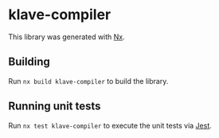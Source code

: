 # klave-compiler

This library was generated with [Nx](https://nx.dev).

## Building

Run `nx build klave-compiler` to build the library.

## Running unit tests

Run `nx test klave-compiler` to execute the unit tests via [Jest](https://jestjs.io).
